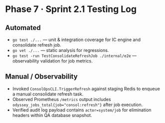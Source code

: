 # Phase 7 · Sprint 2.1 Testing Log

## Automated
- `go test ./...` — unit & integration coverage for IC engine and consolidate refresh job.
- `go vet ./...` — static analysis for regressions.
- `go test -run TestConsolidateRefreshJob ./internal/e2e` — observability validation for job metrics.

## Manual / Observability
- Invoked `ConsolOpsCLI.TriggerRefresh` against staging Redis to enqueue a manual consolidate refresh task.
- Observed Prometheus `/metrics` output includes `odyssey_jobs_total{job="consol:refresh"}` after job execution.
- Verified audit log payload contains `actor=system/job` for elimination headers within QA database snapshot.
